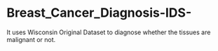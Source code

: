 # Breast_Cancer_Diagnosis-IDS-
It uses Wisconsin Original Dataset to diagnose whether the tissues are malignant or not.
